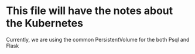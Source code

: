 # This file will have the notes about the Kubernetes

Currently, we are using the common PersistentVolume for the both Psql and Flask

